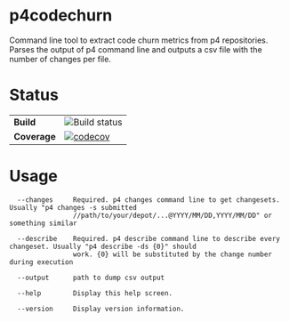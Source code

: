 # p4codechurn

Command line tool to extract code churn metrics from p4 repositories. Parses the output of p4 command line and outputs a csv file with the number of changes per file.


# Status

| | |
| --- | --- |
| **Build** | ![Build status](https://img.shields.io/appveyor/ci/ericlemes/p4codechurn.svg)|
| **Coverage** | [![codecov](https://codecov.io/gh/ericlemes/p4codechurn/branch/master/graph/badge.svg)](https://codecov.io/gh/ericlemes/p4codechurn) |


# Usage

```
  --changes     Required. p4 changes command line to get changesets. Usually "p4 changes -s submitted
                //path/to/your/depot/...@YYYY/MM/DD,YYYY/MM/DD" or something similar
  
  --describe    Required. p4 describe command line to describe every changeset. Usually "p4 describe -ds {0}" should
                work. {0} will be substituted by the change number during execution
  
  --output      path to dump csv output
  
  --help        Display this help screen.
  
  --version     Display version information.
```
